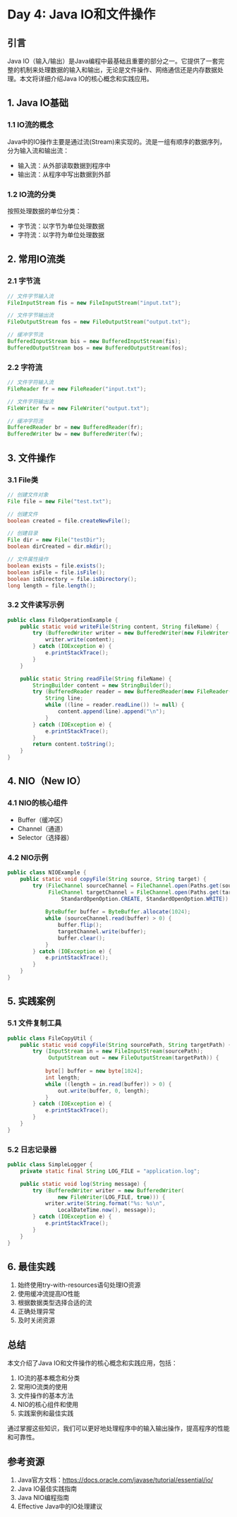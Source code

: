 # Day 4: Java IO和文件操作

## 引言

Java IO（输入/输出）是Java编程中最基础且重要的部分之一。它提供了一套完整的机制来处理数据的输入和输出，无论是文件操作、网络通信还是内存数据处理。本文将详细介绍Java IO的核心概念和实践应用。

## 1. Java IO基础

### 1.1 IO流的概念

Java中的IO操作主要是通过流(Stream)来实现的。流是一组有顺序的数据序列，分为输入流和输出流：

- 输入流：从外部读取数据到程序中
- 输出流：从程序中写出数据到外部

### 1.2 IO流的分类

按照处理数据的单位分类：
- 字节流：以字节为单位处理数据
- 字符流：以字符为单位处理数据

## 2. 常用IO流类

### 2.1 字节流

```java
// 文件字节输入流
FileInputStream fis = new FileInputStream("input.txt");

// 文件字节输出流
FileOutputStream fos = new FileOutputStream("output.txt");

// 缓冲字节流
BufferedInputStream bis = new BufferedInputStream(fis);
BufferedOutputStream bos = new BufferedOutputStream(fos);
```

### 2.2 字符流

```java
// 文件字符输入流
FileReader fr = new FileReader("input.txt");

// 文件字符输出流
FileWriter fw = new FileWriter("output.txt");

// 缓冲字符流
BufferedReader br = new BufferedReader(fr);
BufferedWriter bw = new BufferedWriter(fw);
```

## 3. 文件操作

### 3.1 File类

```java
// 创建文件对象
File file = new File("test.txt");

// 创建文件
boolean created = file.createNewFile();

// 创建目录
File dir = new File("testDir");
boolean dirCreated = dir.mkdir();

// 文件属性操作
boolean exists = file.exists();
boolean isFile = file.isFile();
boolean isDirectory = file.isDirectory();
long length = file.length();
```

### 3.2 文件读写示例

```java
public class FileOperationExample {
    public static void writeFile(String content, String fileName) {
        try (BufferedWriter writer = new BufferedWriter(new FileWriter(fileName))) {
            writer.write(content);
        } catch (IOException e) {
            e.printStackTrace();
        }
    }

    public static String readFile(String fileName) {
        StringBuilder content = new StringBuilder();
        try (BufferedReader reader = new BufferedReader(new FileReader(fileName))) {
            String line;
            while ((line = reader.readLine()) != null) {
                content.append(line).append("\n");
            }
        } catch (IOException e) {
            e.printStackTrace();
        }
        return content.toString();
    }
}
```

## 4. NIO（New IO）

### 4.1 NIO的核心组件

- Buffer（缓冲区）
- Channel（通道）
- Selector（选择器）

### 4.2 NIO示例

```java
public class NIOExample {
    public static void copyFile(String source, String target) {
        try (FileChannel sourceChannel = FileChannel.open(Paths.get(source), StandardOpenOption.READ);
             FileChannel targetChannel = FileChannel.open(Paths.get(target), 
                 StandardOpenOption.CREATE, StandardOpenOption.WRITE)) {
            
            ByteBuffer buffer = ByteBuffer.allocate(1024);
            while (sourceChannel.read(buffer) > 0) {
                buffer.flip();
                targetChannel.write(buffer);
                buffer.clear();
            }
        } catch (IOException e) {
            e.printStackTrace();
        }
    }
}
```

## 5. 实践案例

### 5.1 文件复制工具

```java
public class FileCopyUtil {
    public static void copyFile(String sourcePath, String targetPath) {
        try (InputStream in = new FileInputStream(sourcePath);
             OutputStream out = new FileOutputStream(targetPath)) {
            
            byte[] buffer = new byte[1024];
            int length;
            while ((length = in.read(buffer)) > 0) {
                out.write(buffer, 0, length);
            }
        } catch (IOException e) {
            e.printStackTrace();
        }
    }
}
```

### 5.2 日志记录器

```java
public class SimpleLogger {
    private static final String LOG_FILE = "application.log";

    public static void log(String message) {
        try (BufferedWriter writer = new BufferedWriter(
                new FileWriter(LOG_FILE, true))) {
            writer.write(String.format("%s: %s\n", 
                LocalDateTime.now(), message));
        } catch (IOException e) {
            e.printStackTrace();
        }
    }
}
```

## 6. 最佳实践

1. 始终使用try-with-resources语句处理IO资源
2. 使用缓冲流提高IO性能
3. 根据数据类型选择合适的流
4. 正确处理异常
5. 及时关闭资源

## 总结

本文介绍了Java IO和文件操作的核心概念和实践应用，包括：

1. IO流的基本概念和分类
2. 常用IO流类的使用
3. 文件操作的基本方法
4. NIO的核心组件和使用
5. 实践案例和最佳实践

通过掌握这些知识，我们可以更好地处理程序中的输入输出操作，提高程序的性能和可靠性。

## 参考资源

1. Java官方文档：https://docs.oracle.com/javase/tutorial/essential/io/
2. Java IO最佳实践指南
3. Java NIO编程指南
4. Effective Java中的IO处理建议